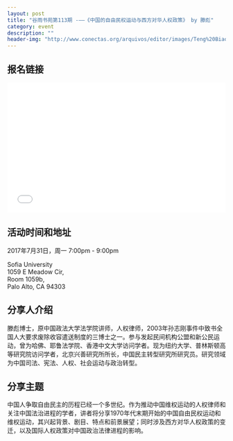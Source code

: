 ```yaml
---
layout: post
title: "谷雨书苑第113期 -——《中国的自由民权运动与西方对华人权政策》 by 滕彪"
category: event
description: ""
header-img: "http://www.conectas.org/arquivos/editor/images/Teng%20Biao_1920.jpg"
---
```


## 报名链接
<div style="width:100%; text-align:left;" ><iframe src="//eventbrite.com/tickets-external?eid=36639753489&ref=etckt" frameborder="0" height="300" width="100%" vspace="0" hspace="0" marginheight="5" marginwidth="5" scrolling="auto" allowtransparency="true"></iframe></div>

## 活动时间和地址
2017年7月31日，周一 7:00pm - 9:00pm  

Sofia University  
1059 E Meadow Cir,  
Room 1059b,  
Palo Alto, CA 94303

## 分享人介绍

滕彪博士，原中国政法大学法学院讲师，人权律师，2003年孙志刚事件中致书全国人大要求废除收容遣送制度的三博士之一。参与发起民间机构公盟和新公民运动，曾为哈佛、耶鲁法学院、香港中文大学访问学者。现为纽约大学、普林斯顿高等研究院访问学者，北京兴善研究所所长，中国民主转型研究所研究员。研究领域为中国司法、宪法、人权、社会运动与政治转型。


## 分享主题

中国人争取自由民主的历程已经一个多世纪。作为推动中国维权运动的人权律师和关注中国法治进程的学者，讲者将分享1970年代末期开始的中国自由民权运动和维权运动，其兴起背景、剧目、特点和前景展望；同时涉及西方对华人权政策的变迁，以及国际人权政策对中国政治法律进程的影响。
